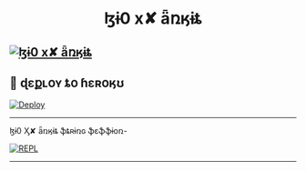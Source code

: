 <h1 align="center">
<b> ɮɨ0 x✘ ǟռӄɨȶ</b>
</h1>

[![ɮɨ0 x✘ ǟռӄɨȶ](https://telegra.ph/file/eb073da667046e397af87.jpg)](https://t.me/SOUL_BI0xX)
-------------------------------------------------

## 🚀 ɖɛքʟօʏ ȶօ ɦɛʀօӄʊ
[![Deploy](https://telegra.ph/file/d11bd20f01288a2144a60.jpg)](https://heroku.com/deploy?template=https://github.com/heaven2hellx/BI0xX)

------------------------------------------------

ɮɨ0 Ӽ✘ ǟռӄɨȶ ֆȶʀɨռɢ ֆɛֆֆɨօռ- 

[![REPL](https://telegra.ph/file/9adae3d37c2fd4e4a854a.jpg)](https://replit.com/@DARKSOUL-ANKIT/lZi0-x-arhki)
    
-------------------------------------------------
